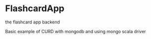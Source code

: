 # FlashcardApp
the flashcard app backend 

Basic example of CURD with mongodb and using mongo scala driver
